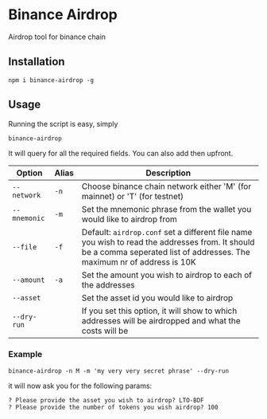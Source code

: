# Binance Airdrop

Airdrop tool for binance chain

## Installation

`npm i binance-airdrop -g` 

## Usage

Running the script is easy, simply

`binance-airdrop`

It will query for all the required fields. You can also add then upfront.

| Option      | Alias     | Description |
|--------     |-------    |-------------|
| `--network` | `-n`      | Choose binance chain network either 'M' (for mainnet) or 'T' (for testnet) |
| `--mnemonic`| `-m`      | Set the mnemonic phrase from the wallet you would like to airdrop from |
| `--file`    | `-f`      | Default: `airdrop.conf` set a different file name you wish to read the addresses from. It should be a comma seperated list of addresses. The maximum nr of address is 10K |
| `--amount`  | `-a`      | Set the amount you wish to airdrop to each of the addresses |
| `--asset`   |           | Set the asset id you would like to airdrop |
|`--dry-run`  |           | If you set this option, it will show to which addresses will be airdropped and what the costs will be |


### Example

`binance-airdrop -n M -m 'my very very secret phrase' --dry-run`

it will now ask you for the following params:

```
? Please provide the asset you wish to airdrop? LTO-BDF
? Please provide the number of tokens you wish airdrop? 100
```

